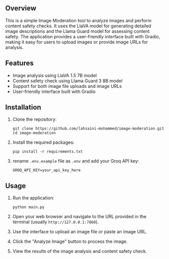 ## Overview

This is a simple Image Moderation tool to analyze images and perform content safety checks. It uses the LlaVA model for generating detailed image descriptions and the Llama Guard model for assessing content safety. The application provides a user-friendly interface built with Gradio, making it easy for users to upload images or provide image URLs for analysis.

## Features

- Image analysis using LlaVA 1.5 7B model
- Content safety check using Llama Guard 3 8B model
- Support for both image file uploads and image URLs
- User-friendly interface built with Gradio

## Installation

1. Clone the repository:
   ```
   git clone https://github.com/lahsaini-mohammed/image-moderation.git
   cd image-moderation
   ```

2. Install the required packages:
   ```
   pip install -r requirements.txt
   ```

3. rename `.env.example` file as `.env` and add your Groq API key:
   ```
   GROQ_API_KEY=your_api_key_here
   ```

## Usage

1. Run the application:
   ```
   python main.py
   ```

2. Open your web browser and navigate to the URL provided in the terminal (usually `http://127.0.0.1:7860`).

3. Use the interface to upload an image file or paste an image URL.

4. Click the "Analyze Image" button to process the image.

5. View the results of the image analysis and content safety check.